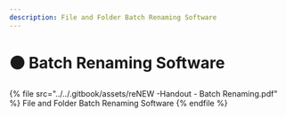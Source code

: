 ```yaml
---
description: File and Folder Batch Renaming Software
---
```


# 🟠 Batch Renaming Software

{% file src="../../.gitbook/assets/reNEW -Handout - Batch Renaming.pdf" %}
File and Folder Batch Renaming Software
{% endfile %}
